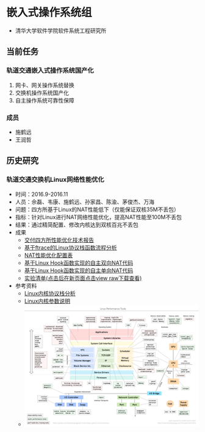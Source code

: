 # 嵌入式操作系统组
- 清华大学软件学院软件系统工程研究所

## 当前任务

### 轨道交通嵌入式操作系统国产化
1. 网卡、网关操作系统替换
2. 交换机操作系统国产化
3. 自主操作系统可靠性保障

### 成员
- 施鹤远
- 王润哲

## 历史研究

### 轨道交通交换机Linux网络性能优化
- 时间：2016.9-2016.11
- 人员：佘磊、韦康、施鹤远、孙家昌、陈渝、茅俊杰、万海
- 问题：四方所基于Linux的NAT性能低下（仅能保证双核35M不丢包）
- 指标：针对Linux进行NAT网络性能优化，提高NAT性能至100M不丢包
- 结果：通过精简配置、修改内核达到双核百兆不丢包
- 成果
  - [交付四方所性能优化技术报告](https://github.com/shiheyuan/rtos/blob/master/%E5%86%85%E6%A0%B8NAT%E6%80%A7%E8%83%BD%E4%BC%98%E5%8C%96%E5%88%86%E6%9E%90.pdf)
  - [基于ftrace的Linux协议栈函数流程分析](https://github.com/shiheyuan/rtos/blob/master/ftrace%E5%87%BD%E6%95%B0%E6%B5%81%E7%A8%8B%E5%88%86%E6%9E%90.txt)
  - [NAT性能优化配置表](https://github.com/shiheyuan/rtos/blob/master/config_simple.txt)
  - [基于Linux Hook函数实现的自主双向NAT代码](https://github.com/shiheyuan/rtos/blob/master/nat_full.c)
  - [基于Linux Hook函数实现的自主单向NAT代码](https://github.com/shiheyuan/rtos/blob/master/nat_part.c)
  - [实验清单(点击后在新页面点击view raw下载查看)](https://github.com/shiheyuan/rtos/blob/master/nat_part.c)
- 参考资料
  - [Linux内核协议栈分析](http://blog.csdn.net/qy532846454/article/category/1385933/2)
  - [Linux内核参数说明](http://blog.csdn.net/zdy0_2004/article/details/50379422)
  - ![linux_perf_tools_full](linux_perf_tools_full.png)
